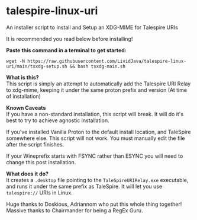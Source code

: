 # talespire-linux-uri
An installer script to Install and Setup an XDG-MIME for Talespire URIs

It is recommended you read below before installing!

**Paste this command in a terminal to get started:**
```
wget -N https://raw.githubusercontent.com/LividJava/talespire-linux-uri/main/tsxdg-setup.sh && bash tsxdg-main.sh
```

**What is this?**
<br/>
This script is simply an attempt to automatically add the Talespire URI Relay to xdg-mime, keeping it under the same proton prefix and version (At time of installation)

**Known Caveats**
<br/>
If you have a non-standard installation, this script will break. It will do it's best to try to achieve agnostic installation.

If you've installed Vanilla Proton to the default install location, and TaleSpire somewhere else. This script will not work. You must manually edit the file after the script finishes.

If your Wineprefix starts with FSYNC rather than ESYNC you will need to change this post installation.

**What does it do?**
<br/>
It creates a `.desktop` file pointing to the `TaleSpireURIRelay.exe` executable, and runs it under the same prefix as TaleSpire. It will let you use `talespire://` URIs in Linux.

Huge thanks to Doskious, Adriannom who put this whole thing together! Massive thanks to Chairmander for being a RegEx Guru.